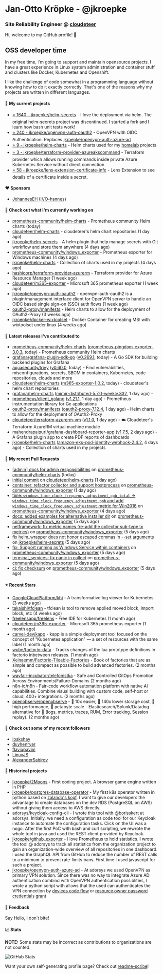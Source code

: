 # Jan-Otto Kröpke - @jkroepke
### Site Reliability Engineer @ [cloudeteer](https://cloudeteer.de/)

Hi, welcome to my GitHub profile! 👋

## OSS developer time
In my free time, I'm going to support and maintain opensource projects. I have a great experience in Linux system administration and container stuff and clusters like Docker, Kubernetes and Openshift.

I like the challenge of code somewhat in a programming language without knowing how to do it exactly correctly. That's one of the reasons why my projects are written in different languages.

#### 🌱 My current projects
- [⭐️ 1640 - jkroepke/helm-secrets](https://github.com/jkroepke/helm-secrets) - I love the deployment via helm. The original helm-secrets project was discontinued. I started a fork and I learn how bash unit tests work!
- [⭐️ 240 - jkroepke/openvpn-auth-oauth2](https://github.com/jkroepke/openvpn-auth-oauth2) - OpenVPN with OIDC Authentication. Replaces  [jkroepke/openvpn-auth-azure-ad](https://github.com/jkroepke/openvpn-auth-azure-ad) 
- [⭐️ 9 - jkroepke/helm-charts](https://github.com/jkroepke/helm-charts) - Helm charts used for my [homelab](https://github.com/jkroepke/homelab) projects.
- [⭐️ 3 - jkroepke/terraform-provider-azureakscommand](https://github.com/jkroepke/terraform-provider-azureakscommand) - Terraform provider which allows running commands inside private Azure Kubernetes Service without direct connection.
- [⭐️ 58 - jkroepke/lens-extension-certificate-info](https://github.com/jkroepke/lens-extension-certificate-info) - Lens Extension to see details of a certificate inside a secret.

#### ❤️ Sponsors

- [JohannesEH (I//O-hannes)](https://github.com/JohannesEH)


#### 👷 Check out what I'm currently working on

- [prometheus-community/helm-charts](https://github.com/prometheus-community/helm-charts) - Prometheus community Helm charts (today)
- [cloudeteer/helm-charts](https://github.com/cloudeteer/helm-charts) - cloudeteer's helm chart repositories (1 day ago)
- [jkroepke/helm-secrets](https://github.com/jkroepke/helm-secrets) - A helm plugin that help manage secrets with Git workflow and store them anywhere (4 days ago)
- [prometheus-community/windows_exporter](https://github.com/prometheus-community/windows_exporter) - Prometheus exporter for Windows machines (4 days ago)
- [jkroepke/helm-charts](https://github.com/jkroepke/helm-charts) - Collection of charts used in my projects (4 days ago)
- [hashicorp/terraform-provider-azurerm](https://github.com/hashicorp/terraform-provider-azurerm) - Terraform provider for Azure Resource Manager (1 week ago)
- [cloudeteer/m365-exporter](https://github.com/cloudeteer/m365-exporter) - Microsoft 365 prometheus exporter (1 week ago)
- [jkroepke/openvpn-auth-oauth2](https://github.com/jkroepke/openvpn-auth-oauth2) - openvpn-auth-oauth2 is a plugin/management interface client for OpenVPN server to handle an OIDC based single sign-on (SSO) auth flows (1 week ago)
- [oauth2-proxy/manifests](https://github.com/oauth2-proxy/manifests) - Helm charts to allow for the deployment of OAuth2-Proxy (3 weeks ago)
- [jkroepke/docker-wixtoolset](https://github.com/jkroepke/docker-wixtoolset) - Docker Container for creating MSI with wixtoolset under linux (4 weeks ago)

#### 🔭 Latest releases I've contributed to

- [prometheus-community/helm-charts](https://github.com/prometheus-community/helm-charts) ([prometheus-pingdom-exporter-3.0.3](https://github.com/prometheus-community/helm-charts/releases/tag/prometheus-pingdom-exporter-3.0.3), today) - Prometheus community Helm charts
- [grafana/grafana-plugin-sdk-go](https://github.com/grafana/grafana-plugin-sdk-go) ([v0.269.1](https://github.com/grafana/grafana-plugin-sdk-go/releases/tag/v0.269.1), today) - A Go SDK for building backend plugins for Grafana
- [aquasecurity/trivy](https://github.com/aquasecurity/trivy) ([v0.60.0](https://github.com/aquasecurity/trivy/releases/tag/v0.60.0), today) - Find vulnerabilities, misconfigurations, secrets, SBOM in containers, Kubernetes, code repositories, clouds and more
- [cloudeteer/helm-charts](https://github.com/cloudeteer/helm-charts) ([m365-exporter-1.0.2](https://github.com/cloudeteer/helm-charts/releases/tag/m365-exporter-1.0.2), today) - cloudeteer's helm chart repositories
- [grafana/helm-charts](https://github.com/grafana/helm-charts) ([mimir-distributed-5.7.0-weekly.332](https://github.com/grafana/helm-charts/releases/tag/mimir-distributed-5.7.0-weekly.332), 1 day ago) - 
- [prometheus/client_golang](https://github.com/prometheus/client_golang) ([v1.21.1](https://github.com/prometheus/client_golang/releases/tag/v1.21.1), 1 day ago) - Prometheus instrumentation library for Go applications
- [oauth2-proxy/manifests](https://github.com/oauth2-proxy/manifests) ([oauth2-proxy-7.12.4](https://github.com/oauth2-proxy/manifests/releases/tag/oauth2-proxy-7.12.4), 1 day ago) - Helm charts to allow for the deployment of OAuth2-Proxy
- [cloudeteer/terraform-azurerm-vm](https://github.com/cloudeteer/terraform-azurerm-vm) ([v1.1.0](https://github.com/cloudeteer/terraform-azurerm-vm/releases/tag/v1.1.0), 1 day ago) - ☁️ Cloudeteer's Terraform AzureRM virtual machine module
- [mahendrapaipuri/grafana-dashboard-reporter-app](https://github.com/mahendrapaipuri/grafana-dashboard-reporter-app) ([v1.7.5](https://github.com/mahendrapaipuri/grafana-dashboard-reporter-app/releases/tag/v1.7.5), 2 days ago) - A Grafana plugin app to create PDF reports of dashboards
- [jkroepke/helm-charts](https://github.com/jkroepke/helm-charts) ([amazon-eks-pod-identity-webhook-2.4.2](https://github.com/jkroepke/helm-charts/releases/tag/amazon-eks-pod-identity-webhook-2.4.2), 4 days ago) - Collection of charts used in my projects

#### 🔨 My recent Pull Requests

- [[admin] docs for admin responsibilities](https://github.com/prometheus-community/helm-charts/pull/5402) on [prometheus-community/helm-charts](https://github.com/prometheus-community/helm-charts) (today)
- [initial commit](https://github.com/cloudeteer/helm-charts/pull/1) on [cloudeteer/helm-charts](https://github.com/cloudeteer/helm-charts) (1 day ago)
- [container: refactor collector and support hostprocess](https://github.com/prometheus-community/windows_exporter/pull/1911) on [prometheus-community/windows_exporter](https://github.com/prometheus-community/windows_exporter) (1 day ago)
- [time: `windows_time_clock_frequency_adjustment_ppb_total` -> `windows_time_clock_frequency_adjustment_ppb` and add `windows_time_clock_frequency_adjustment` metric for Win2016](https://github.com/prometheus-community/windows_exporter/pull/1910) on [prometheus-community/windows_exporter](https://github.com/prometheus-community/windows_exporter) (4 days ago)
- [docs: added examples for alternative installer dir](https://github.com/prometheus-community/windows_exporter/pull/1909) on [prometheus-community/windows_exporter](https://github.com/prometheus-community/windows_exporter) (5 days ago)
- [netframework: fix metric names (re-add the collector sub-type to metrics)](https://github.com/prometheus-community/windows_exporter/pull/1908) on [prometheus-community/windows_exporter](https://github.com/prometheus-community/windows_exporter) (5 days ago)
- [fix helm_wrapper does not honor escaped commas in --set arguments](https://github.com/jkroepke/helm-secrets/pull/501) on [jkroepke/helm-secrets](https://github.com/jkroepke/helm-secrets) (5 days ago)
- [fix: Support running as Windows Service within containers](https://github.com/prometheus-community/windows_exporter/pull/1907) on [prometheus-community/windows_exporter](https://github.com/prometheus-community/windows_exporter) (5 days ago)
- [terminal_services: fix panic in collect](https://github.com/prometheus-community/windows_exporter/pull/1906) on [prometheus-community/windows_exporter](https://github.com/prometheus-community/windows_exporter) (5 days ago)
- [ci: fix checksum](https://github.com/prometheus-community/windows_exporter/pull/1905) on [prometheus-community/windows_exporter](https://github.com/prometheus-community/windows_exporter) (5 days ago)

#### ⭐ Recent Stars

- [GoogleCloudPlatform/khi](https://github.com/GoogleCloudPlatform/khi) - A transformative log viewer for Kubernetes (3 weeks ago)
- [takaishi/tfclean](https://github.com/takaishi/tfclean) - tfclean is tool to remove applied moved block, import block, etc (4 weeks ago)
- [freelensapp/freelens](https://github.com/freelensapp/freelens) - Free IDE for Kubernetes (1 month ago)
- [cloudeteer/m365-exporter](https://github.com/cloudeteer/m365-exporter) - Microsoft 365 prometheus exporter (1 month ago)
- [carvel-dev/kapp](https://github.com/carvel-dev/kapp) - kapp is a simple deployment tool focused on the concept of "Kubernetes application" — a set of resources with the same label (1 month ago)
- [wube/factorio-data](https://github.com/wube/factorio-data) - Tracks changes of the lua prototype definitions in factorio inbetween releases. (1 month ago)
- [Xeinaemm/Factorio-Tileable-Factories](https://github.com/Xeinaemm/Factorio-Tileable-Factories) - Book of factories that are as simple and compact as possible to build advanced factories. (2 months ago)
- [wayfair-incubator/telefonistka](https://github.com/wayfair-incubator/telefonistka) - Safe and Controlled GitOps Promotion Across Environments/Failure-Domains (2 months ago)
- [n8n-io/n8n](https://github.com/n8n-io/n8n) - Fair-code workflow automation platform with native AI capabilities. Combine visual building with custom code, self-host or cloud, 400+ integrations. (2 months ago)
- [openobserve/openobserve](https://github.com/openobserve/openobserve) - 🚀 10x easier, 🚀 140x lower storage cost, 🚀 high performance,  🚀 petabyte scale - Elasticsearch/Splunk/Datadog alternative for 🚀 (logs, metrics, traces, RUM, Error tracking, Session replay). (2 months ago)

#### 👯 Check out some of my recent followers

- [ibakshay](https://github.com/ibakshay)
- [duyhenryer](https://github.com/duyhenryer)
- [flaviopavim](https://github.com/flaviopavim)
- [LinuxJS](https://github.com/LinuxJS)
- [AlexanderSabirov](https://github.com/AlexanderSabirov)

#### 📜 Historical projects
- [jkroepke/2Moons](https://github.com/jkroepke/2Moons) - First coding project. A browser game engine written in PHP
- [jkroepke/postgres-database-operator](https://github.com/jkroepke/postgres-database-operator) - My first k8s operator written in python based on [zalando's kopf](https://github.com/zalando-incubator/kopf). I want to give our developers the advantage to create databases on the dev RDS (PostgreSQL on AWS) without giving them access to AWS directly.
- [adorsys/keycloak-config-cli](https://github.com/adorsys/keycloak-config-cli) - I wrote this tool with [@borisskert](https://github.com/borisskert) at adorsys. Initially, we need a configuration as code tool for our Keycloak instance to automate the configuration tasks. Click on the UI was a nogo. After the first PoC with bash and curl scripting, we rewrote the whole tool in java and used the REST client provided by Keycloak.
- [jkroepke/github_exporter](https://github.com/jkroepke/github_exporter) - I love Prometheus to hold statistics. I wrote the tool @ adorsys to track all statistics from the organization project to gain an organization-wide overview of all repositories in one dashboard. I used the GraphQL API from GitHub to reduce the number of REST calls to a minimum to prevent rate-limits bans. First time I used javascript for such a project.
- [jkroepke/openvpn-auth-azure-ad](https://github.com/jkroepke/openvpn-auth-azure-ad) - At adorsys we used OpenVPN as primary VPN solution. Since there was no way to integrate Azure AD authentication combind with OpenVPN authentication possiblities, I wrote a python script with allows that the used can authenticates the VPN connection by [devices code flow](https://docs.microsoft.com/en-us/azure/active-directory/develop/v2-oauth2-device-code) or [resource owner password credentials grant](https://docs.microsoft.com/en-us/azure/active-directory/develop/v2-oauth-ropc)

#### 💬 Feedback

Say Hello, I don't bite!

#### 📈 Stats

**NOTE:** Some stats may be incorrect as contributions to organizations
are not counted.

![GitHub Stats](https://github-readme-stats.vercel.app/api?username=jkroepke&count_private=false&theme=tokyonight&show_icons=true)

Want your own self-generating profile page? Check out [readme-scribe](https://github.com/muesli/readme-scribe)!
